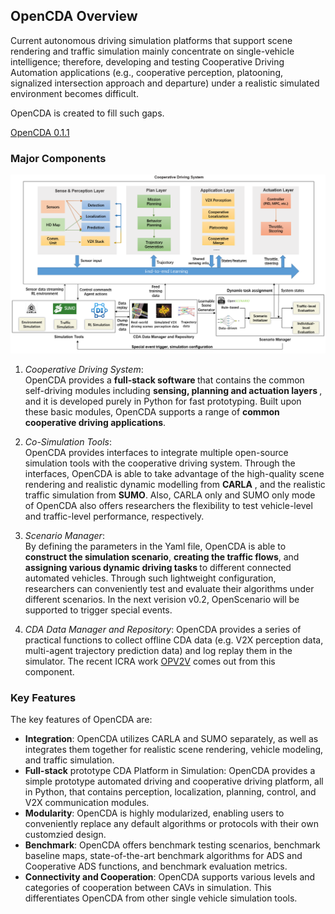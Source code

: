 ## OpenCDA Overview
Current autonomous driving simulation platforms that support scene rendering and traffic simulation mainly concentrate
on single-vehicle intelligence; therefore, developing and testing Cooperative Driving Automation applications (e.g., cooperative perception, 
platooning, signalized intersection approach and departure) under a realistic simulated environment becomes difficult.

OpenCDA is created to fill such gaps. 

<div class="build-buttons">
<p>
<a href="https://github.com/ucla-mobility/OpenCDA" target="_blank" class="btn btn-neutral" title="Go to the latest OpenCDA page">
<span class="icon icon-github"></span> OpenCDA 0.1.1</a>
</p>
</div>

### Major Components
![](images/OpenCDA_new_diagrams.png )
 1. <em>Cooperative Driving System</em>: <br /> OpenCDA  provides  a  <strong>full-stack software </strong>  that  contains  the  common  self-driving  modules including
    <strong>sensing,   planning and actuation  layers </strong>,  and  it  is  developed  purely  in  Python for fast prototyping.
    Built  upon these basic modules, OpenCDA supports a range of  <strong>common cooperative  driving  applications</strong>. <br />
 2. <em>Co-Simulation Tools</em>: <br />OpenCDA provides interfaces to integrate multiple open-source simulation tools
 with the cooperative driving system. Through the interfaces, OpenCDA is able to take advantage of the high-quality scene rendering
  and realistic dynamic modelling from <strong>CARLA</strong> , and the realistic traffic simulation from <strong>SUMO</strong>. Also, CARLA only and SUMO only mode of OpenCDA also offers researchers the flexibility to test vehicle-level and traffic-level performance, respectively.

 3. <em>Scenario Manager</em>:  <br />By defining the parameters in the Yaml file,  OpenCDA is able to <strong>construct the simulation scenario</strong>,
<strong> creating the traffic flows</strong>, and <strong>assigning various dynamic driving tasks </strong> to different connected automated vehicles. 
 Through such lightweight configuration, researchers can conveniently test and evaluate their algorithms under different scenarios. In the next verision v0.2, 
 OpenScenario will be supported to trigger special events.

4. <em>CDA Data Manager and Repository</em>: OpenCDA provides a series of practical functions to collect offline CDA data (e.g. V2X perception data, multi-agent trajectory prediction data) and log replay them in the simulator. The recent ICRA work [OPV2V](https://arxiv.org/abs/2109.07644)
comes out from this component. 
### Key Features
The key features of OpenCDA are:
* <strong>Integration</strong>: OpenCDA utilizes CARLA and SUMO separately, as well as integrates them together for realistic scene rendering, vehicle modeling, and traffic simulation.
* <strong> Full-stack</strong> prototype CDA Platform in Simulation: OpenCDA provides a simple prototype automated driving and cooperative driving platform, all in Python, that contains perception, localization, planning, control, and V2X communication modules.
* <strong>Modularity</strong>: OpenCDA is highly modularized, enabling users to conveniently replace any default algorithms or protocols with their own customzied design. 
* <strong>Benchmark</strong>: OpenCDA offers benchmark testing scenarios, benchmark baseline maps, state-of-the-art benchmark algorithms for ADS and Cooperative ADS functions, and benchmark evaluation metrics.
* <strong>Connectivity and Cooperation</strong>: OpenCDA supports various levels and categories of cooperation between CAVs in simulation. This differentiates OpenCDA from other single vehicle simulation tools.

